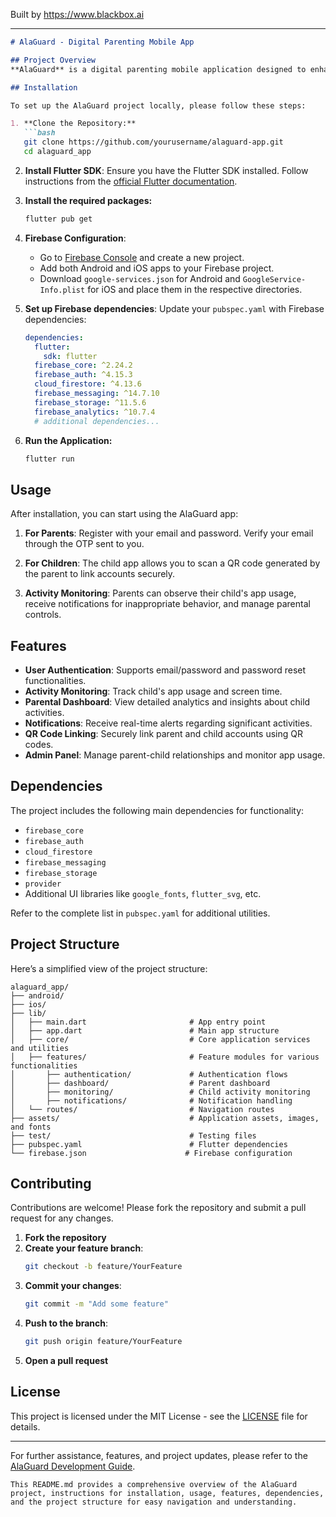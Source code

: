 
Built by https://www.blackbox.ai

---

```markdown
# AlaGuard - Digital Parenting Mobile App

## Project Overview
**AlaGuard** is a digital parenting mobile application designed to enhance parent-child relationships with activity monitoring and a notification system, ensuring online safety for children.

## Installation

To set up the AlaGuard project locally, please follow these steps:

1. **Clone the Repository:**
   ```bash
   git clone https://github.com/yourusername/alaguard-app.git
   cd alaguard_app
   ```

2. **Install Flutter SDK**: Ensure you have the Flutter SDK installed. Follow instructions from the [official Flutter documentation](https://flutter.dev/docs/get-started/install).

3. **Install the required packages:**
   ```bash
   flutter pub get
   ```

4. **Firebase Configuration**:
   - Go to [Firebase Console](https://console.firebase.google.com) and create a new project.
   - Add both Android and iOS apps to your Firebase project.
   - Download `google-services.json` for Android and `GoogleService-Info.plist` for iOS and place them in the respective directories.

5. **Set up Firebase dependencies**: Update your `pubspec.yaml` with Firebase dependencies:
   ```yaml
   dependencies:
     flutter:
       sdk: flutter
     firebase_core: ^2.24.2
     firebase_auth: ^4.15.3
     cloud_firestore: ^4.13.6
     firebase_messaging: ^14.7.10
     firebase_storage: ^11.5.6
     firebase_analytics: ^10.7.4
     # additional dependencies...
   ```

6. **Run the Application:**
   ```bash
   flutter run
   ```

## Usage

After installation, you can start using the AlaGuard app:

1. **For Parents**: Register with your email and password. Verify your email through the OTP sent to you.

2. **For Children**: The child app allows you to scan a QR code generated by the parent to link accounts securely.

3. **Activity Monitoring**: Parents can observe their child's app usage, receive notifications for inappropriate behavior, and manage parental controls.

## Features

- **User Authentication**: Supports email/password and password reset functionalities.
- **Activity Monitoring**: Track child's app usage and screen time.
- **Parental Dashboard**: View detailed analytics and insights about child activities.
- **Notifications**: Receive real-time alerts regarding significant activities.
- **QR Code Linking**: Securely link parent and child accounts using QR codes.
- **Admin Panel**: Manage parent-child relationships and monitor app usage.

## Dependencies

The project includes the following main dependencies for functionality:
- `firebase_core`
- `firebase_auth`
- `cloud_firestore`
- `firebase_messaging`
- `firebase_storage`
- `provider`
- Additional UI libraries like `google_fonts`, `flutter_svg`, etc.

Refer to the complete list in `pubspec.yaml` for additional utilities.

## Project Structure

Here’s a simplified view of the project structure:

```
alaguard_app/
├── android/
├── ios/
├── lib/
│   ├── main.dart                       # App entry point
│   ├── app.dart                        # Main app structure
│   ├── core/                           # Core application services and utilities
│   ├── features/                       # Feature modules for various functionalities
│       ├── authentication/             # Authentication flows
│       ├── dashboard/                  # Parent dashboard
│       ├── monitoring/                 # Child activity monitoring
│       ├── notifications/              # Notification handling
│   └── routes/                         # Navigation routes
├── assets/                             # Application assets, images, and fonts
├── test/                               # Testing files
├── pubspec.yaml                        # Flutter dependencies
└── firebase.json                      # Firebase configuration
```

## Contributing

Contributions are welcome! Please fork the repository and submit a pull request for any changes.

1. **Fork the repository**
2. **Create your feature branch**:
   ```bash
   git checkout -b feature/YourFeature
   ```
3. **Commit your changes**:
   ```bash
   git commit -m "Add some feature"
   ```
4. **Push to the branch**:
   ```bash
   git push origin feature/YourFeature
   ```
5. **Open a pull request**

## License

This project is licensed under the MIT License - see the [LICENSE](LICENSE) file for details.

---

For further assistance, features, and project updates, please refer to the [AlaGuard Development Guide](ALAGUARD_DEVELOPMENT_GUIDE.md).

```
This README.md provides a comprehensive overview of the AlaGuard project, instructions for installation, usage, features, dependencies, and the project structure for easy navigation and understanding.